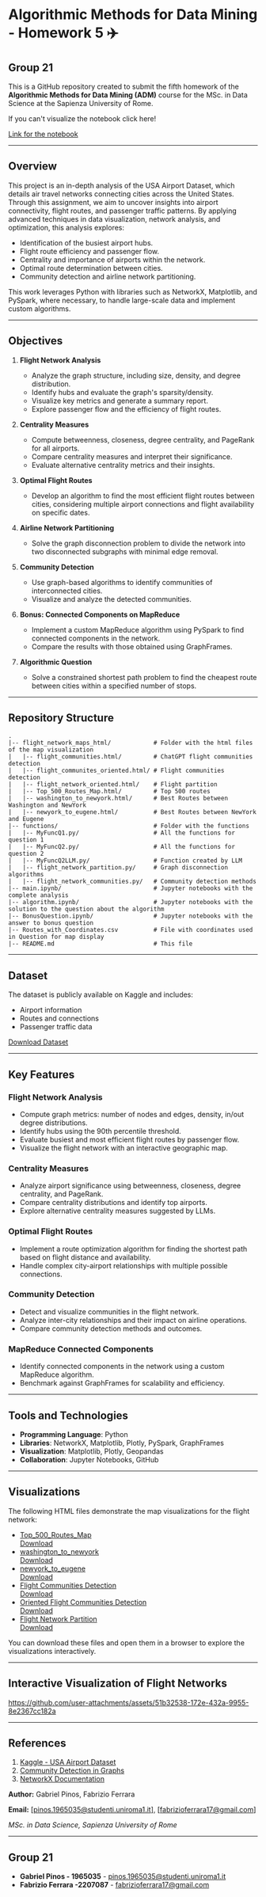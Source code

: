 # **Algorithmic Methods for Data Mining - Homework 5 ✈️**

## **Group 21**
This is a GitHub repository created to submit the fifth homework of the **Algorithmic Methods for Data Mining (ADM)** course for the MSc. in Data Science at the Sapienza University of Rome.

If you can't visualize the notebook click here!


[Link for the notebook](https://nbviewer.org/github/GabrielPinos/ADM_HW5/blob/main/Main.ipynb)



---

## Overview

This project is an in-depth analysis of the USA Airport Dataset, which details air travel networks connecting cities across the United States. Through this assignment, we aim to uncover insights into airport connectivity, flight routes, and passenger traffic patterns. By applying advanced techniques in data visualization, network analysis, and optimization, this analysis explores:

- Identification of the busiest airport hubs.
- Flight route efficiency and passenger flow.
- Centrality and importance of airports within the network.
- Optimal route determination between cities.
- Community detection and airline network partitioning.

This work leverages Python with libraries such as NetworkX, Matplotlib, and PySpark, where necessary, to handle large-scale data and implement custom algorithms.

---

## Objectives

1. **Flight Network Analysis**
   - Analyze the graph structure, including size, density, and degree distribution.
   - Identify hubs and evaluate the graph's sparsity/density.
   - Visualize key metrics and generate a summary report.
   - Explore passenger flow and the efficiency of flight routes.

2. **Centrality Measures**
   - Compute betweenness, closeness, degree centrality, and PageRank for all airports.
   - Compare centrality measures and interpret their significance.
   - Evaluate alternative centrality metrics and their insights.

3. **Optimal Flight Routes**
   - Develop an algorithm to find the most efficient flight routes between cities, considering multiple airport connections and flight availability on specific dates.

4. **Airline Network Partitioning**
   - Solve the graph disconnection problem to divide the network into two disconnected subgraphs with minimal edge removal.

5. **Community Detection**
   - Use graph-based algorithms to identify communities of interconnected cities.
   - Visualize and analyze the detected communities.

6. **Bonus: Connected Components on MapReduce**
   - Implement a custom MapReduce algorithm using PySpark to find connected components in the network.
   - Compare the results with those obtained using GraphFrames.

7. **Algorithmic Question**
   - Solve a constrained shortest path problem to find the cheapest route between cities within a specified number of stops.

---

## Repository Structure

```
.
|-- flight_network_maps_html/            # Folder with the html files of the map visualization
|   |-- flight_communities.html/         # ChatGPT flight communities detection
|   |-- flight_communites_oriented.html/ # Flight communities detection
|   |-- flight_network_oriented.html/    # Flight partition
|   |-- Top_500_Routes_Map.html/         # Top 500 routes
|   |-- washington_to_newyork.html/      # Best Routes between Washington and NewYork
|   |-- newyork_to_eugene.html/          # Best Routes between NewYork and Eugene
|-- functions/                           # Folder with the functions
|   |-- MyFuncQ1.py/                     # All the functions for question 1
|   |-- MyFuncQ2.py/                     # All the functions for question 2
|   |-- MyFuncQ2LLM.py/                  # Function created by LLM
|   |-- flight_network_partition.py/     # Graph disconnection algorithms
|   |-- flight_network_communities.py/   # Community detection methods
|-- main.ipynb/                          # Jupyter notebooks with the complete analysis
|-- algorithm.ipynb/                     # Jupyter notebooks with the solution to the question about the algorithm
|-- BonusQuestion.ipynb/                 # Jupyter notebooks with the answer to bonus question
|-- Routes_with_Coordinates.csv          # File with coordinates used in Question for map display
|-- README.md                            # This file
```

---

## Dataset

The dataset is publicly available on Kaggle and includes:

- Airport information
- Routes and connections
- Passenger traffic data

[Download Dataset](https://www.kaggle.com/datasets/flashgordon/usa-airport-dataset)

---

## Key Features

### Flight Network Analysis
- Compute graph metrics: number of nodes and edges, density, in/out degree distributions.
- Identify hubs using the 90th percentile threshold.
- Evaluate busiest and most efficient flight routes by passenger flow.
- Visualize the flight network with an interactive geographic map.

### Centrality Measures
- Analyze airport significance using betweenness, closeness, degree centrality, and PageRank.
- Compare centrality distributions and identify top airports.
- Explore alternative centrality measures suggested by LLMs.

### Optimal Flight Routes
- Implement a route optimization algorithm for finding the shortest path based on flight distance and availability.
- Handle complex city-airport relationships with multiple possible connections.

### Community Detection
- Detect and visualize communities in the flight network.
- Analyze inter-city relationships and their impact on airline operations.
- Compare community detection methods and outcomes.

### MapReduce Connected Components
- Identify connected components in the network using a custom MapReduce algorithm.
- Benchmark against GraphFrames for scalability and efficiency.

---

## Tools and Technologies

- **Programming Language**: Python
- **Libraries**: NetworkX, Matplotlib, Plotly, PySpark, GraphFrames
- **Visualization**: Matplotlib, Plotly, Geopandas
- **Collaboration**: Jupyter Notebooks, GitHub

---


## Visualizations

The following HTML files demonstrate the map visualizations for the flight network:

- [Top_500_Routes_Map](flight_network_maps_html/Top_500_Routes_Map.html)  
  [Download](https://github.com/GabrielPinos/ADM_HW5/raw/main/flight_network_maps_htmlTop_500_Routes_Map.html)
- [washington_to_newyork](flight_network_maps_html/washington_to_newyork.html)  
  [Download](https://github.com/GabrielPinos/ADM_HW5/raw/main/flight_network_maps_html/washington_to_newyork.html)
- [newyork_to_eugene](flight_network_maps_html/newyork_to_eugene.html)  
  [Download](https://github.com/GabrielPinos/ADM_HW5/raw/main/flight_network_maps_html/newyork_to_eugene.html)
- [Flight Communities Detection](flight_network_maps_html/flight_communities.html)  
  [Download](https://github.com/GabrielPinos/ADM_HW5/raw/main/flight_network_maps_html/flight_communities.html)
- [Oriented Flight Communities Detection](flight_network_maps_html/flight_communites_oriented.html)  
  [Download](https://github.com/GabrielPinos/ADM_HW5/raw/main/flight_network_maps_html/flight_communites_oriented.html)
- [Flight Network Partition](flight_network_maps_html/flight_network_oriented.html)  
  [Download](https://github.com/GabrielPinos/ADM_HW5/raw/main/flight_network_maps_html/flight_network_oriented.html)

You can download these files and open them in a browser to explore the visualizations interactively.

---
## Interactive Visualization of Flight Networks

https://github.com/user-attachments/assets/51b32538-172e-432a-9955-8e2367cc182a


---
## References

1. [Kaggle - USA Airport Dataset](https://www.kaggle.com/datasets/flashgordon/usa-airport-dataset)
2. [Community Detection in Graphs](https://www.analyticsvidhya.com/blog/2020/04/community-detection-graphs-networks/)
3. [NetworkX Documentation](https://networkx.org/documentation/stable/)


**Author:** Gabriel Pinos, Fabrizio Ferrara 

**Email:** [pinos.1965035@studenti.uniroma1.it], [fabrizioferrara17@gmail.com]

*MSc. in Data Science, Sapienza University of Rome*

---

## **Group 21**

- **Gabriel Pinos - 1965035** - [pinos.1965035@studenti.uniroma1.it](mailto:pinos.1965035@studenti.uniroma1.it)
- **Fabrizio Ferrara -2207087** - [fabrizioferrara17@gmail.com](mailto:fabrizioferrara17@gmail.com)
